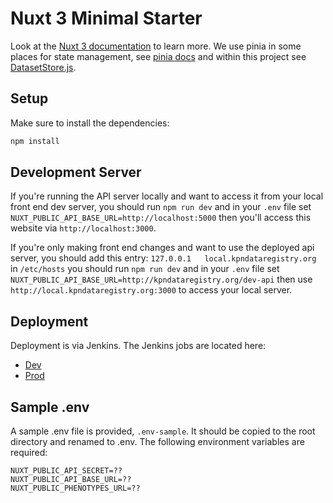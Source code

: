 # Nuxt 3 Minimal Starter

Look at the [Nuxt 3 documentation](https://nuxt.com/docs/getting-started/introduction) to learn more.
We use pinia in some places for state management, see [pinia docs](https://pinia.vuejs.org/) and within this project see [DatasetStore.js](./stores/DatasetStore.js).

## Setup

Make sure to install the dependencies:

```bash
npm install
```

## Development Server
If you're running the API server locally and want to access it from your local front end dev
server, you should run `npm run dev` and in your `.env` file set `NUXT_PUBLIC_API_BASE_URL=http://localhost:5000` 
then you'll access this website via `http://localhost:3000`.

If you're only making front end changes and want to use the deployed api server, you should add this entry: 
`127.0.0.1   local.kpndataregistry.org` in `/etc/hosts` you should run `npm run dev` and in your `.env` 
file set `NUXT_PUBLIC_API_BASE_URL=http://kpndataregistry.org/dev-api` then 
use `http://local.kpndataregistry.org:3000` to access your local server.


## Deployment
Deployment is via Jenkins. The Jenkins jobs are located here:
- [Dev](http://107.22.69.235:8080/view/Data%20Registry/job/DR%20-%20Frontend%20-%20Dev)
- [Prod](http://107.22.69.235:8080/view/Data%20Registry/job/DR%20-%20Frontend%20-%20Prod)

## Sample .env

A sample .env file is provided, `.env-sample`. It should be copied to the root directory and renamed to .env. The following environment variables are required:

```
NUXT_PUBLIC_API_SECRET=??
NUXT_PUBLIC_API_BASE_URL=??
NUXT_PUBLIC_PHENOTYPES_URL=??
```

